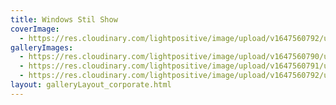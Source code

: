 ```yaml
---
title: Windows Stil Show
coverImage:
  - https://res.cloudinary.com/lightpositive/image/upload/v1647560792/uploads/Windows%20Stil%20Show/Windows-stil.jpg
galleryImages: 
  - https://res.cloudinary.com/lightpositive/image/upload/v1647560790/uploads/Windows%20Stil%20Show/Windows-stil_3.jpg
  - https://res.cloudinary.com/lightpositive/image/upload/v1647560791/uploads/Windows%20Stil%20Show/Windows-stil_2.jpg
  - https://res.cloudinary.com/lightpositive/image/upload/v1647560792/uploads/Windows%20Stil%20Show/Windows-stil.jpg
layout: galleryLayout_corporate.html
---
```

